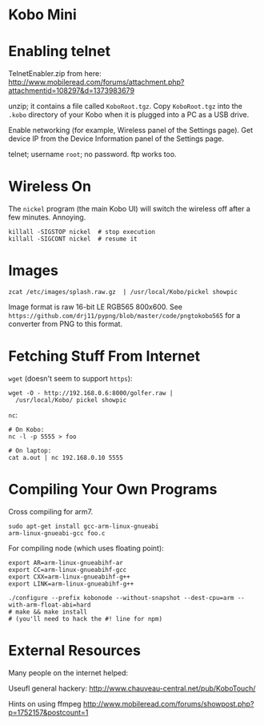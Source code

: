 Kobo Mini
=========

Enabling telnet
===============

TelnetEnabler.zip from here: http://www.mobileread.com/forums/attachment.php?attachmentid=108297&d=1373983679

unzip; it contains a file called `KoboRoot.tgz`. Copy
`KoboRoot.tgz` into the `.kobo` directory of your
Kobo when it is plugged into a PC as a USB drive.

Enable networking (for example, Wireless panel of the Settings
page). Get device IP from the Device Information panel of the
Settings page.

telnet; username `root`; no password.
ftp works too.

Wireless On
===========

The `nickel` program (the main Kobo UI) will switch the wireless
off after a few minutes. Annoying.

    killall -SIGSTOP nickel  # stop execution
    killall -SIGCONT nickel  # resume it

Images
======

    zcat /etc/images/splash.raw.gz  | /usr/local/Kobo/pickel showpic

Image format is raw 16-bit LE RGB565 800x600. See
`https://github.com/drj11/pypng/blob/master/code/pngtokobo565`
for a converter from PNG to this format.

Fetching Stuff From Internet
============================

`wget` (doesn't seem to support `https`):

    wget -O - http://192.168.0.6:8000/golfer.raw |
      /usr/local/Kobo/ pickel showpic


`nc`:

    # On Kobo:
    nc -l -p 5555 > foo

    # On laptop:
    cat a.out | nc 192.168.0.10 5555

Compiling Your Own Programs
===========================

Cross compiling for arm7.

    sudo apt-get install gcc-arm-linux-gnueabi
    arm-linux-gnueabi-gcc foo.c

For compiling node (which uses floating point):

    export AR=arm-linux-gnueabihf-ar
    export CC=arm-linux-gnueabihf-gcc
    export CXX=arm-linux-gnueabihf-g++
    export LINK=arm-linux-gnueabihf-g++

    ./configure --prefix kobonode --without-snapshot --dest-cpu=arm --with-arm-float-abi=hard
    # make && make install
    # (you'll need to hack the #! line for npm)


External Resources
==================

Many people on the internet helped:

Useufl general hackery: http://www.chauveau-central.net/pub/KoboTouch/

Hints on using ffmpeg http://www.mobileread.com/forums/showpost.php?p=1752157&postcount=1
